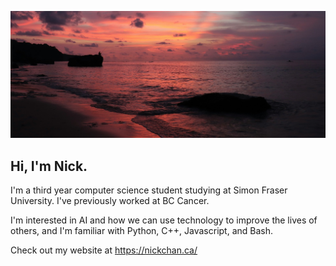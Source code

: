 ![Image Example](./sunset.jpg)

## Hi, I'm Nick. 

I'm a third year computer science student studying at  Simon Fraser University. I've previously worked at BC Cancer.

I'm interested in AI and how we can use technology to improve the lives of others, and I'm familiar with Python, C++, Javascript, and Bash.

Check out my website at https://nickchan.ca/

<!--
**pnotato/pnotato** is a ✨ _special_ ✨ repository because its `README.md` (this file) appears on your GitHub profile.

Here are some ideas to get you started:

- 🔭 I’m currently working on ...
- 🌱 I’m currently learning ...
- 👯 I’m looking to collaborate on ...
- 🤔 I’m looking for help with ...
- 💬 Ask me about ...
- 📫 How to reach me: ...
- 😄 Pronouns: ...
- ⚡ Fun fact: ...
-->
